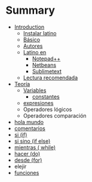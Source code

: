 # Summary

* [Introduction](README.md)
   * [Instalar latino](introduccion/instalar_latino.md)
   * [Básico](basico.md)
   * [Autores](autores.md)
   * [Latino en](latino_en.md)
       * [Notepad++](notepad++.md)
       * [Netbeans](netbeans.md)
       * [Sublimetext](sublimetext.md)
   * [Lectura recomendada](lectura_recomendada.md)
* [Teoría](teoria.md)
   * [Variables](variables.md)
       * [constantes](constantes.md)
   * [expresiones](expresiones.md)
   * Operadores lógicos
   * Operadores comparación
* [hola mundo](hola_mundo.md)
* [comentarios](comentarios.md)
* [si (if)](si_if.md)
* [si sino (if else)](si_sino_if_else.md)
* [mientras ( while)](mientras__while.md)
* [hacer (do)](hacer_do.md)
* [desde (for)](desde.md)
* elejir
* [funciones](funciones.md)

